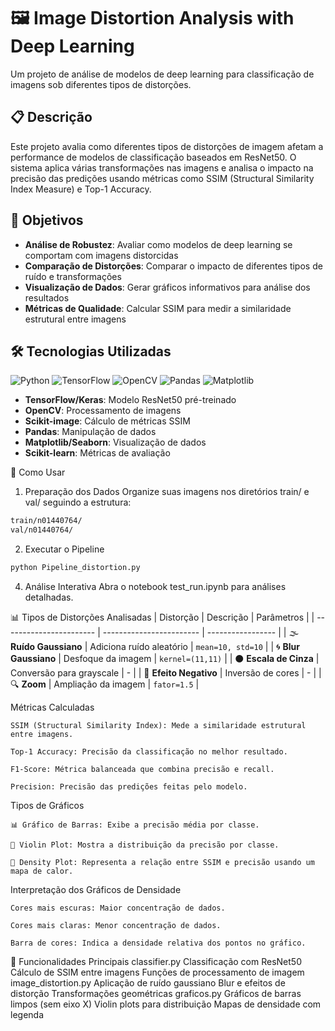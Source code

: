 # 🖼️ Image Distortion Analysis with Deep Learning

Um projeto de análise de modelos de deep learning para classificação de imagens sob diferentes tipos de distorções.

## 📋 Descrição

Este projeto avalia como diferentes tipos de distorções de imagem afetam a performance de modelos de classificação baseados em ResNet50. O sistema aplica várias transformações nas imagens e analisa o impacto na precisão das predições usando métricas como SSIM (Structural Similarity Index Measure) e Top-1 Accuracy.

## 🎯 Objetivos

- **Análise de Robustez**: Avaliar como modelos de deep learning se comportam com imagens distorcidas
- **Comparação de Distorções**: Comparar o impacto de diferentes tipos de ruído e transformações
- **Visualização de Dados**: Gerar gráficos informativos para análise dos resultados
- **Métricas de Qualidade**: Calcular SSIM para medir a similaridade estrutural entre imagens

## 🛠️ Tecnologias Utilizadas

![Python](https://img.shields.io/badge/python-3670A0?style=for-the-badge&logo=python&logoColor=ffdd54)
![TensorFlow](https://img.shields.io/badge/TensorFlow-%23FF6F00.svg?style=for-the-badge&logo=TensorFlow&logoColor=white)
![OpenCV](https://img.shields.io/badge/opencv-%23white.svg?style=for-the-badge&logo=opencv&logoColor=white)
![Pandas](https://img.shields.io/badge/pandas-%23150458.svg?style=for-the-badge&logo=pandas&logoColor=white)
![Matplotlib](https://img.shields.io/badge/Matplotlib-%23ffffff.svg?style=for-the-badge&logo=Matplotlib&logoColor=black)

- **TensorFlow/Keras**: Modelo ResNet50 pré-treinado
- **OpenCV**: Processamento de imagens
- **Scikit-image**: Cálculo de métricas SSIM
- **Pandas**: Manipulação de dados
- **Matplotlib/Seaborn**: Visualização de dados
- **Scikit-learn**: Métricas de avaliação

🚀 Como Usar
1. Preparação dos Dados
Organize suas imagens nos diretórios train/ e val/ seguindo a estrutura:
```bash
train/n01440764/
val/n01440764/
```

2. Executar o Pipeline
```bash
python Pipeline_distortion.py
```
4. Análise Interativa
Abra o notebook test_run.ipynb para análises detalhadas.

📊 Tipos de Distorções Analisadas
| Distorção               | Descrição                | Parâmetros        |
| ----------------------- | ------------------------ | ----------------- |
| 🌫️ **Ruído Gaussiano** | Adiciona ruído aleatório | `mean=10, std=10` |
| 🌀 **Blur Gaussiano**   | Desfoque da imagem       | `kernel=(11,11)`  |
| ⚫ **Escala de Cinza**   | Conversão para grayscale | -                 |
| 🔄 **Efeito Negativo**  | Inversão de cores        | -                 |
| 🔍 **Zoom**             | Ampliação da imagem      | `fator=1.5`       |

Métricas Calculadas

    SSIM (Structural Similarity Index): Mede a similaridade estrutural entre imagens.

    Top-1 Accuracy: Precisão da classificação no melhor resultado.

    F1-Score: Métrica balanceada que combina precisão e recall.

    Precision: Precisão das predições feitas pelo modelo.

Tipos de Gráficos

    📊 Gráfico de Barras: Exibe a precisão média por classe.

    🎻 Violin Plot: Mostra a distribuição da precisão por classe.

    🌈 Density Plot: Representa a relação entre SSIM e precisão usando um mapa de calor.

Interpretação dos Gráficos de Densidade

    Cores mais escuras: Maior concentração de dados.

    Cores mais claras: Menor concentração de dados.

    Barra de cores: Indica a densidade relativa dos pontos no gráfico.

🔬 Funcionalidades Principais
classifier.py
Classificação com ResNet50
Cálculo de SSIM entre imagens
Funções de processamento de imagem
image_distortion.py
Aplicação de ruído gaussiano
Blur e efeitos de distorção
Transformações geométricas
graficos.py
Gráficos de barras limpos (sem eixo X)
Violin plots para distribuição
Mapas de densidade com legenda
